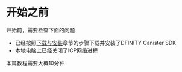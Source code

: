 # 开始之前

开始前，需要检查下面的问题

* 已经按照[下载与安装](../../yi-kuai-su-ru-men/1.-ben-di-kai-fa-1.md)章节的步骤下载并安装了DFINITY Canister SDK
* 本地电脑上已经关闭了ICP网络进程

本篇教程需要大概10分钟

